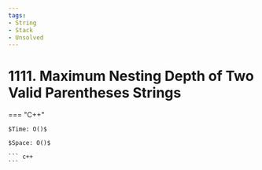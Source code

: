 ```yaml
---
tags:
- String
- Stack
- Unsolved
---
```



# 1111. Maximum Nesting Depth of Two Valid Parentheses Strings

=== "C++"

    $Time: O()$

    $Space: O()$

    ``` c++
    ```